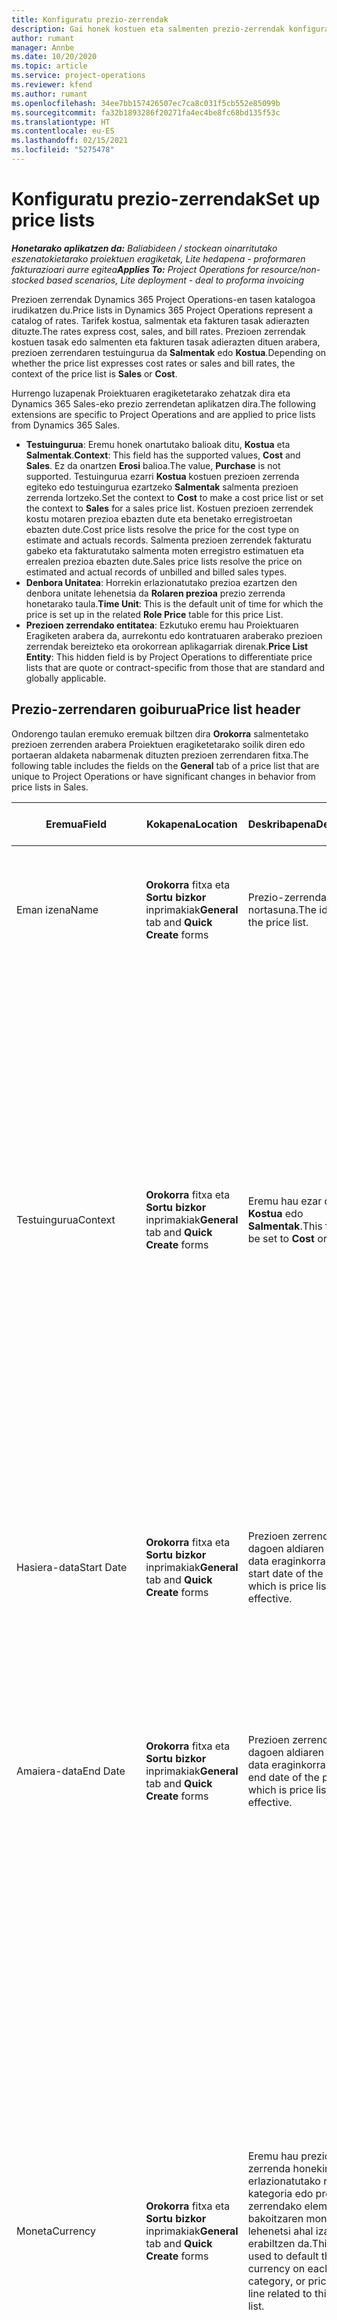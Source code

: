 ```yaml
---
title: Konfiguratu prezio-zerrendak
description: Gai honek kostuen eta salmenten prezio-zerrendak konfiguratzeari buruzko informazioa eskaintzen du.
author: rumant
manager: Annbe
ms.date: 10/20/2020
ms.topic: article
ms.service: project-operations
ms.reviewer: kfend
ms.author: rumant
ms.openlocfilehash: 34ee7bb157426507ec7ca8c031f5cb552e85099b
ms.sourcegitcommit: fa32b1893286f20271fa4ec4be8fc68bd135f53c
ms.translationtype: HT
ms.contentlocale: eu-ES
ms.lasthandoff: 02/15/2021
ms.locfileid: "5275478"
---
```

# <a name="set-up-price-lists"></a><span data-ttu-id="7b2c5-103">Konfiguratu prezio-zerrendak</span><span class="sxs-lookup"><span data-stu-id="7b2c5-103">Set up price lists</span></span>

<span data-ttu-id="7b2c5-104">_**Honetarako aplikatzen da:** Baliabideen / stockean oinarritutako eszenatokietarako proiektuen eragiketak, Lite hedapena - proformaren fakturazioari aurre egitea_</span><span class="sxs-lookup"><span data-stu-id="7b2c5-104">_**Applies To:** Project Operations for resource/non-stocked based scenarios, Lite deployment - deal to proforma invoicing_</span></span>

<span data-ttu-id="7b2c5-105">Prezioen zerrendak Dynamics 365 Project Operations-en tasen katalogoa irudikatzen du.</span><span class="sxs-lookup"><span data-stu-id="7b2c5-105">Price lists in Dynamics 365 Project Operations represent a catalog of rates.</span></span> <span data-ttu-id="7b2c5-106">Tarifek kostua, salmentak eta fakturen tasak adierazten dituzte.</span><span class="sxs-lookup"><span data-stu-id="7b2c5-106">The rates express cost, sales, and bill rates.</span></span> <span data-ttu-id="7b2c5-107">Prezioen zerrendak kostuen tasak edo salmenten eta fakturen tasak adierazten dituen arabera, prezioen zerrendaren testuingurua da **Salmentak** edo **Kostua**.</span><span class="sxs-lookup"><span data-stu-id="7b2c5-107">Depending on whether the price list expresses cost rates or sales and bill rates, the context of the price list is **Sales** or **Cost**.</span></span>

<span data-ttu-id="7b2c5-108">Hurrengo luzapenak Proiektuaren eragiketetarako zehatzak dira eta Dynamics 365 Sales-eko prezio zerrendetan aplikatzen dira.</span><span class="sxs-lookup"><span data-stu-id="7b2c5-108">The following extensions are specific to Project Operations and are applied to price lists from Dynamics 365 Sales.</span></span>

- <span data-ttu-id="7b2c5-109">**Testuingurua**: Eremu honek onartutako balioak ditu, **Kostua** eta **Salmentak**.</span><span class="sxs-lookup"><span data-stu-id="7b2c5-109">**Context**: This field has the supported values, **Cost** and **Sales**.</span></span> <span data-ttu-id="7b2c5-110">Ez da onartzen **Erosi** balioa.</span><span class="sxs-lookup"><span data-stu-id="7b2c5-110">The value, **Purchase** is not supported.</span></span> <span data-ttu-id="7b2c5-111">Testuingurua ezarri **Kostua** kostuen prezioen zerrenda egiteko edo testuingurua ezartzeko **Salmentak** salmenta prezioen zerrenda lortzeko.</span><span class="sxs-lookup"><span data-stu-id="7b2c5-111">Set the context to **Cost** to make a cost price list or set the context to **Sales** for a sales price list.</span></span> <span data-ttu-id="7b2c5-112">Kostuen prezioen zerrendek kostu motaren prezioa ebazten dute eta benetako erregistroetan ebazten dute.</span><span class="sxs-lookup"><span data-stu-id="7b2c5-112">Cost price lists resolve the price for the cost type on estimate and actuals records.</span></span> <span data-ttu-id="7b2c5-113">Salmenta prezioen zerrendek fakturatu gabeko eta fakturatutako salmenta moten erregistro estimatuen eta errealen prezioa ebazten dute.</span><span class="sxs-lookup"><span data-stu-id="7b2c5-113">Sales price lists resolve the price on estimated and actual records of unbilled and billed sales types.</span></span>
- <span data-ttu-id="7b2c5-114">**Denbora Unitatea**: Horrekin erlazionatutako prezioa ezartzen den denbora unitate lehenetsia da **Rolaren prezioa** prezio zerrenda honetarako taula.</span><span class="sxs-lookup"><span data-stu-id="7b2c5-114">**Time Unit**: This is the default unit of time for which the price is set up in the related **Role Price** table for this price List.</span></span>
- <span data-ttu-id="7b2c5-115">**Prezioen zerrendako entitatea**: Ezkutuko eremu hau Proiektuaren Eragiketen arabera da, aurrekontu edo kontratuaren araberako prezioen zerrendak bereizteko eta orokorrean aplikagarriak direnak.</span><span class="sxs-lookup"><span data-stu-id="7b2c5-115">**Price List Entity**: This  hidden field is by Project Operations to differentiate price lists that are quote or contract-specific from those that are standard and globally applicable.</span></span>

## <a name="price-list-header"></a><span data-ttu-id="7b2c5-116">Prezio-zerrendaren goiburua</span><span class="sxs-lookup"><span data-stu-id="7b2c5-116">Price list header</span></span>

<span data-ttu-id="7b2c5-117">Ondorengo taulan eremuko eremuak biltzen dira **Orokorra** salmentetako prezioen zerrenden arabera Proiektuen eragiketetarako soilik diren edo portaeran aldaketa nabarmenak dituzten prezioen zerrendaren fitxa.</span><span class="sxs-lookup"><span data-stu-id="7b2c5-117">The following table includes the fields on the **General** tab of a price list that are unique to Project Operations or have significant changes in behavior from price lists in Sales.</span></span>

| <span data-ttu-id="7b2c5-118">Eremua</span><span class="sxs-lookup"><span data-stu-id="7b2c5-118">Field</span></span> | <span data-ttu-id="7b2c5-119">Kokapena</span><span class="sxs-lookup"><span data-stu-id="7b2c5-119">Location</span></span> | <span data-ttu-id="7b2c5-120">Deskribapena</span><span class="sxs-lookup"><span data-stu-id="7b2c5-120">Description</span></span> | <span data-ttu-id="7b2c5-121">Downstream eragina</span><span class="sxs-lookup"><span data-stu-id="7b2c5-121">Downstream impact</span></span> |
| --- | --- | --- | --- |
| <span data-ttu-id="7b2c5-122">Eman izena</span><span class="sxs-lookup"><span data-stu-id="7b2c5-122">Name</span></span> | <span data-ttu-id="7b2c5-123">**Orokorra** fitxa eta **Sortu bizkor** inprimakiak</span><span class="sxs-lookup"><span data-stu-id="7b2c5-123">**General** tab and **Quick Create** forms</span></span> | <span data-ttu-id="7b2c5-124">Prezio-zerrendaren nortasuna.</span><span class="sxs-lookup"><span data-stu-id="7b2c5-124">The identity of the price list.</span></span> | <span data-ttu-id="7b2c5-125">Prezioen-zerrendak balio hori zerrendako orrialde eta goitibeherako aukera guztietan erakusten du.</span><span class="sxs-lookup"><span data-stu-id="7b2c5-125">The price list is shown with this value on all list pages and drop-down options.</span></span>|
| <span data-ttu-id="7b2c5-126">Testuingurua</span><span class="sxs-lookup"><span data-stu-id="7b2c5-126">Context</span></span> | <span data-ttu-id="7b2c5-127">**Orokorra** fitxa eta **Sortu bizkor** inprimakiak</span><span class="sxs-lookup"><span data-stu-id="7b2c5-127">**General** tab and **Quick Create** forms</span></span> | <span data-ttu-id="7b2c5-128">Eremu hau ezar daiteke **Kostua** edo **Salmentak**.</span><span class="sxs-lookup"><span data-stu-id="7b2c5-128">This field can be set to **Cost** or **Sales**.</span></span> | <span data-ttu-id="7b2c5-129">Prezio zerrenda **Kostua** kalkulatzeko eta kostuen benetako prezioa bilatzeko erabiltzen da.</span><span class="sxs-lookup"><span data-stu-id="7b2c5-129">A price list set to **Cost** is used to look up the price for cost estimates and cost actuals.</span></span> <span data-ttu-id="7b2c5-130">Prezio zerrenda **Salmentak** kalkulatzeko eta salmenten benetako prezioa bilatzeko erabiltzen da.</span><span class="sxs-lookup"><span data-stu-id="7b2c5-130">A price list set to **Sales** is used to look up the price for sales estimates and sales actuals.</span></span> <span data-ttu-id="7b2c5-131">Testuingurua ezarrita duten prezioen zerrendak soilik **Salmentak** bezeroaren, proiektuaren aurrekontuen edo proiektuaren kontratuaren proiektuen prezioen zerrendara erants daiteke.</span><span class="sxs-lookup"><span data-stu-id="7b2c5-131">Only price lists that have the context set to **Sales** can be attached to project price lists for customers, project quotes, and project contracts.</span></span> |
| <span data-ttu-id="7b2c5-132">Hasiera-data</span><span class="sxs-lookup"><span data-stu-id="7b2c5-132">Start Date</span></span> | <span data-ttu-id="7b2c5-133">**Orokorra** fitxa eta **Sortu bizkor** inprimakiak</span><span class="sxs-lookup"><span data-stu-id="7b2c5-133">**General** tab and **Quick Create** forms</span></span> | <span data-ttu-id="7b2c5-134">Prezioen zerrenda dagoen aldiaren hasiera-data eraginkorra da.</span><span class="sxs-lookup"><span data-stu-id="7b2c5-134">The start date of the period in which is price list is effective.</span></span> | <span data-ttu-id="7b2c5-135">**Amaiera-data** eremuarekin, eremu hau estimazio jakin baterako edo benetako lerro baterako zein prezio-zerrenda aplikagarri den jakiteko erabiltzen da.</span><span class="sxs-lookup"><span data-stu-id="7b2c5-135">With the **End Date** field, this field is used to determine which price list is applicable for a certain estimate or actual line.</span></span> |
| <span data-ttu-id="7b2c5-136">Amaiera-data</span><span class="sxs-lookup"><span data-stu-id="7b2c5-136">End Date</span></span> | <span data-ttu-id="7b2c5-137">**Orokorra** fitxa eta **Sortu bizkor** inprimakiak</span><span class="sxs-lookup"><span data-stu-id="7b2c5-137">**General** tab and **Quick Create** forms</span></span> | <span data-ttu-id="7b2c5-138">Prezioen zerrenda dagoen aldiaren amaiera-data eraginkorra da.</span><span class="sxs-lookup"><span data-stu-id="7b2c5-138">The end date of the period in which is price list is effective.</span></span> | <span data-ttu-id="7b2c5-139">**Hasiera-data** eremuarekin, eremu hau estimazio jakin baterako edo benetako lerro baterako zein prezio-zerrenda aplikagarri den jakiteko erabiltzen da.</span><span class="sxs-lookup"><span data-stu-id="7b2c5-139">With the **Start Date** field, this field is used to determine which price list is applicable for a certain estimate or actual line.</span></span> |
| <span data-ttu-id="7b2c5-140">Moneta</span><span class="sxs-lookup"><span data-stu-id="7b2c5-140">Currency</span></span> | <span data-ttu-id="7b2c5-141">**Orokorra** fitxa eta **Sortu bizkor** inprimakiak</span><span class="sxs-lookup"><span data-stu-id="7b2c5-141">**General** tab and **Quick Create** forms</span></span> | <span data-ttu-id="7b2c5-142">Eremu hau prezio zerrenda honekin erlazionatutako rol, kategoria edo prezio zerrendako elementu bakoitzaren moneta lehenetsi ahal izateko erabiltzen da.</span><span class="sxs-lookup"><span data-stu-id="7b2c5-142">This field is used to default the currency on each role, category, or price list item line related to this price list.</span></span> | <span data-ttu-id="7b2c5-143">**Salmentak** prezioen zerrendan, rolak, kategoriak edo prezioen zerrendako elementuen lerroak ezin dira moneta ez den beste moneta batean sortu.</span><span class="sxs-lookup"><span data-stu-id="7b2c5-143">On **Sales** price lists, roles, categories, or price list item lines can't be created in any currency other than this currency.</span></span> <span data-ttu-id="7b2c5-144">**Kostua** prezioen zerrendan, edozein preziotan lerro bat sor dezakezu.</span><span class="sxs-lookup"><span data-stu-id="7b2c5-144">On **Cost** price lists, you can create a role price line in any currency.</span></span> <span data-ttu-id="7b2c5-145">Hemen definitutako moneta lehenetsi gisa erabiltzen da.</span><span class="sxs-lookup"><span data-stu-id="7b2c5-145">The currency defined here is used as a default.</span></span> <span data-ttu-id="7b2c5-146">Lotutako rolen prezioak dituen erabiltzailearen konfigurazioak balio hori gainidatz dezake laneko kostuen tasa konfiguratzea edozein monetan.</span><span class="sxs-lookup"><span data-stu-id="7b2c5-146">The user setup that is related role prices can override this value to enable labor cost rate setup in any currency.</span></span> <span data-ttu-id="7b2c5-147">Kategoriaren kostuen tasak eta prezioen zerrendako elementuen kostuak hemen definitutako monetan soilik konfigura daitezke.</span><span class="sxs-lookup"><span data-stu-id="7b2c5-147">Category cost rates and price list item costs can be set up only in the currency defined here.</span></span> |
| <span data-ttu-id="7b2c5-148">Denbora-unitatea</span><span class="sxs-lookup"><span data-stu-id="7b2c5-148">Time Unit</span></span> | <span data-ttu-id="7b2c5-149">**Orokorra** fitxa eta **Sortu bizkor** inprimakiak</span><span class="sxs-lookup"><span data-stu-id="7b2c5-149">**General** tab and **Quick Create** forms</span></span> | <span data-ttu-id="7b2c5-150">Eremu hau prezio zerrenda honekin erlazionatutako rol bakoitzaren denbora-unitate lehenetsi ahal izateko erabiltzen da.</span><span class="sxs-lookup"><span data-stu-id="7b2c5-150">This field is used to default the time unit on each role line related to this price list.</span></span> | <span data-ttu-id="7b2c5-151">Eremu balio hau erlazionatutako rol prezioen konfigurazioan soilik erabiltzen da.</span><span class="sxs-lookup"><span data-stu-id="7b2c5-151">This field value is only used on related role price setup.</span></span> <span data-ttu-id="7b2c5-152">**Kostua** eta **Salmentak** prezioen zerrendetan, edozein denbora-unitatetan lerro bat sor dezakezu.</span><span class="sxs-lookup"><span data-stu-id="7b2c5-152">On **Cost** and **Sales** price lists, you can create a role price line in any unit of time.</span></span> <span data-ttu-id="7b2c5-153">Hemen definitutako denbora-unitate lehenetsi gisa erabiltzen da.</span><span class="sxs-lookup"><span data-stu-id="7b2c5-153">The time unit defined here is used as a default.</span></span> <span data-ttu-id="7b2c5-154">Lotutako rolen prezioak dituen erabiltzailearen konfigurazioak balio hori gainidatz dezake laneko kostuen eta fakturazio-tasa konfiguratzea edozein denbora-unitatetan.</span><span class="sxs-lookup"><span data-stu-id="7b2c5-154">The user setup related role prices can override this value to enable labor cost and bill rate setup in any unit of time.</span></span> |
| <span data-ttu-id="7b2c5-155">Deskribapena</span><span class="sxs-lookup"><span data-stu-id="7b2c5-155">Description</span></span> | <span data-ttu-id="7b2c5-156">**Orokorra** fitxa eta **Sortu bizkor** inprimakiak</span><span class="sxs-lookup"><span data-stu-id="7b2c5-156">**General** tab and **Quick Create** forms</span></span> | <span data-ttu-id="7b2c5-157">Testu eremua da prezio zerrendaren lerro anitzeko deskribapena egiteko aukera emateko.</span><span class="sxs-lookup"><span data-stu-id="7b2c5-157">This text field allows you to provide a multi-line description of the price list.</span></span> | <span data-ttu-id="7b2c5-158">Eremu hau **Elkartua** erlazionatutako prezio zerrendak dituzten hainbat erakundetako prezioen zerrendari buruzko ikuspegiak.</span><span class="sxs-lookup"><span data-stu-id="7b2c5-158">This field is shown in the **Associated** views on the price list in various entities that have related price lists.</span></span> |


[!INCLUDE[footer-include](../includes/footer-banner.md)]